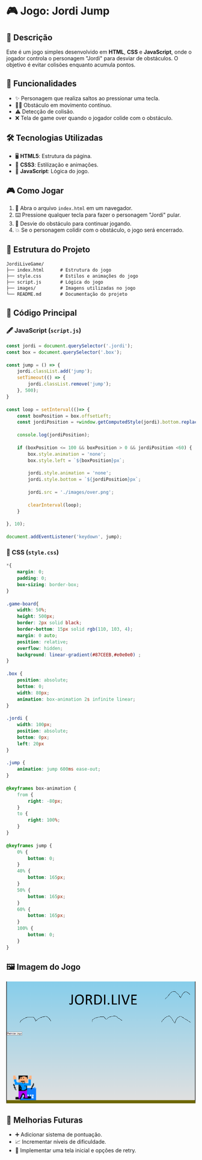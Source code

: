 # 🎮 Jogo: Jordi Jump

## 📝 Descrição
Este é um jogo simples desenvolvido em **HTML**, **CSS** e **JavaScript**, onde o jogador controla o personagem "Jordi" para desviar de obstáculos. O objetivo é evitar colisões enquanto acumula pontos.

## 🌟 Funcionalidades
- ✨ Personagem que realiza saltos ao pressionar uma tecla.
- 🏃‍♂️ Obstáculo em movimento contínuo.
- ⚠️ Detecção de colisão.
- ❌ Tela de game over quando o jogador colide com o obstáculo.

## 🛠️ Tecnologias Utilizadas
- 🖥️ **HTML5**: Estrutura da página.
- 🎨 **CSS3**: Estilização e animações.
- 🧠 **JavaScript**: Lógica do jogo.

## 🎮 Como Jogar
1. 📂 Abra o arquivo `index.html` em um navegador.
2. ⌨️ Pressione qualquer tecla para fazer o personagem "Jordi" pular.
3. 🚀 Desvie do obstáculo para continuar jogando.
4. 💥 Se o personagem colidir com o obstáculo, o jogo será encerrado.

## 📂 Estrutura do Projeto
```
JordiLiveGame/
├── index.html      # Estrutura do jogo
├── style.css       # Estilos e animações do jogo
├── script.js       # Lógica do jogo
├── images/         # Imagens utilizadas no jogo
└── README.md       # Documentação do projeto
```

## 📜 Código Principal
### 🖋️ JavaScript (`script.js`)
```javascript
const jordi = document.querySelector('.jordi');
const box = document.querySelector('.box');

const jump = () => {
    jordi.classList.add('jump');
    setTimeout(() => {
        jordi.classList.remove('jump');
    }, 500);
}

const loop = setInterval(()=> {
    const boxPosition = box.offsetLeft;
    const jordiPosition = +window.getComputedStyle(jordi).bottom.replace('px', '');

    console.log(jordiPosition);

    if (boxPosition <= 100 && boxPosition > 0 && jordiPosition <60) {
        box.style.animation = 'none';
        box.style.left = `${boxPosition}px`;  
        
        jordi.style.animation = 'none';
        jordi.style.bottom = `${jordiPosition}px`; 

        jordi.src = './images/over.png';

        clearInterval(loop);
    }

}, 10);

document.addEventListener('keydown', jump);
```

### 🎨 CSS (`style.css`)
```css
*{
    margin: 0;
    padding: 0;
    box-sizing: border-box;
}

.game-board{
    width: 50%;
    height: 500px;
    border: 2px solid black;
    border-bottom: 15px solid rgb(110, 103, 4);
    margin: 0 auto;
    position: relative;
    overflow: hidden;
    background: linear-gradient(#87CEEB,#e0e0e0) ;
}

.box {
    position: absolute;
    bottom: 0;
    width: 80px;
    animation: box-animation 2s infinite linear;
}

.jordi {
    width: 100px;
    position: absolute;
    bottom: 0px;
    left: 20px
}

.jump {
    animation: jump 600ms ease-out;
}

@keyframes box-animation {
    from {
        right: -80px;
    }
    to {
        right: 100%;
    }
}

@keyframes jump {
    0% {
        bottom: 0;
    }
    40% {
        bottom: 165px;
    }
    50% {
        bottom: 165px;
    }
    60% {
        bottom: 165px;
    }
    100% {
        bottom: 0;
    }
}
```

## 🖼️ Imagem do Jogo
![📸 Captura de Tela](./images/screenshot.png)

## 🚀 Melhorias Futuras
- ➕ Adicionar sistema de pontuação.
- 📈 Incrementar níveis de dificuldade.
- 🛑 Implementar uma tela inicial e opções de retry.

